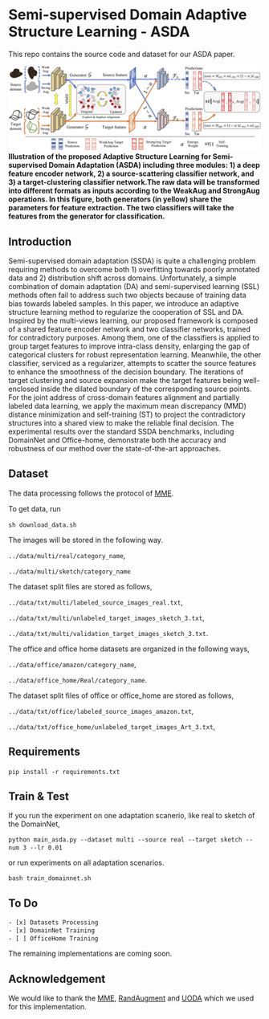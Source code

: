 # Semi-supervised Domain Adaptive Structure Learning - ASDA

This repo contains the source code and dataset for our ASDA paper.


![ASDA](/Figs/ASDA.png)
<b> Illustration of the proposed Adaptive Structure Learning for Semi-supervised Domain Adaptation (ASDA) including three modules: 1) a deep feature encoder network, 2) a source-scattering classifier network, and 3) a target-clustering classifier network.The raw data will be transformed into different formats as inputs according to the WeakAug and StrongAug operations. In this figure, both generators (in yellow) share the parameters for feature extraction. The two classifiers will take the features from the generator for classification. </b>

## Introduction
Semi-supervised domain adaptation (SSDA) is quite a challenging problem requiring methods to overcome both 1) overfitting towards poorly annotated data and 2) distribution shift across domains. Unfortunately, a simple combination of domain adaptation (DA) and semi-supervised learning (SSL)  methods often fail to address such two objects because of training data bias towards labeled samples. In this paper, we introduce an adaptive structure learning method to regularize the cooperation of SSL and DA. Inspired by the multi-views learning, our proposed framework is composed of a shared feature encoder network and two classifier networks, trained for contradictory purposes. Among them, one of the classifiers is applied to group target features to improve intra-class density, enlarging the gap of categorical clusters for robust representation learning. Meanwhile, the other classifier, serviced as a regularizer, attempts to scatter the source features to enhance the smoothness of the decision boundary. The iterations of target clustering and source expansion make the target features being well-enclosed inside the dilated boundary of the corresponding source points. For the joint address of cross-domain features alignment and partially labeled data learning, we apply the maximum mean discrepancy (MMD) distance minimization and self-training (ST) to project the contradictory structures into a shared view to make the reliable final decision. The experimental results over the standard SSDA benchmarks, including DomainNet and Office-home, demonstrate both the accuracy and robustness of our method over the state-of-the-art approaches.

## Dataset
The data processing follows the protocol of [MME](https://github.com/VisionLearningGroup/SSDA_MME).

To get data, run

`sh download_data.sh`

The images will be stored in the following way.

`../data/multi/real/category_name`,

`../data/multi/sketch/category_name`

The dataset split files are stored as follows,

`../data/txt/multi/labeled_source_images_real.txt`,

`../data/txt/multi/unlabeled_target_images_sketch_3.txt`,

`../data/txt/multi/validation_target_images_sketch_3.txt`.

The office and office home datasets are organized in the following ways,

 `../data/office/amazon/category_name`,
 
 `../data/office_home/Real/category_name`.
 
The dataset split files of office or office_home are stored as follows,

`../data/txt/office/labeled_source_images_amazon.txt`,

`../data/txt/office_home/unlabeled_target_images_Art_3.txt`,


## Requirements
`pip install -r requirements.txt`


## Train & Test
If you run the experiment on one adaptation scanerio, like real to sketch of the DomainNet,
```
python main_asda.py --dataset multi --source real --target sketch --num 3 --lr 0.01
```
or run experiments on all adaptation scenarios.
```
bash train_domainnet.sh
```

## To Do
```
- [x] Datasets Processing
- [x] DomainNet Training
- [ ] OfficeHome Training
```
The remaining implementations are coming soon.

## Acknowledgement
We would like to thank the [MME](https://github.com/VisionLearningGroup/SSDA_MME), [RandAugment](https://github.com/ildoonet/pytorch-randaugment/blob/master/RandAugment/augmentations.py) and [UODA](https://github.com/canqin001/UODA) which we used for this implementation.

